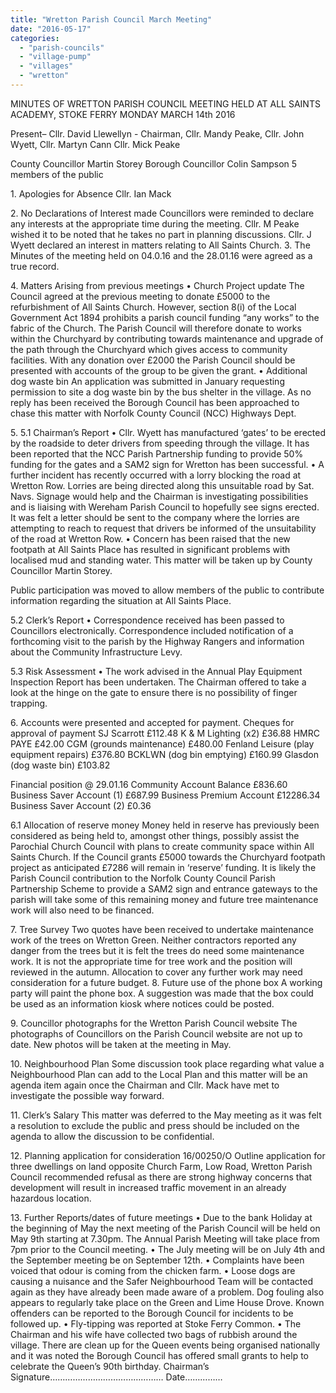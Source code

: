 ```yaml
---
title: "Wretton Parish Council March Meeting"
date: "2016-05-17"
categories: 
  - "parish-councils"
  - "village-pump"
  - "villages"
  - "wretton"
---
```


MINUTES OF WRETTON PARISH COUNCIL MEETING HELD AT ALL SAINTS ACADEMY, STOKE FERRY MONDAY MARCH 14th 2016

Present– Cllr. David Llewellyn - Chairman, Cllr. Mandy Peake, Cllr. John Wyett, Cllr. Martyn Cann Cllr. Mick Peake

County Councillor Martin Storey Borough Councillor Colin Sampson 5 members of the public

1\. Apologies for Absence Cllr. Ian Mack

2\. No Declarations of Interest made Councillors were reminded to declare any interests at the appropriate time during the meeting. Cllr. M Peake wished it to be noted that he takes no part in planning discussions. Cllr. J Wyett declared an interest in matters relating to All Saints Church. 3. The Minutes of the meeting held on 04.0.16 and the 28.01.16 were agreed as a true record.

4\. Matters Arising from previous meetings • Church Project update The Council agreed at the previous meeting to donate £5000 to the refurbishment of All Saints Church. However, section 8(i) of the Local Government Act 1894 prohibits a parish council funding “any works” to the fabric of the Church. The Parish Council will therefore donate to works within the Churchyard by contributing towards maintenance and upgrade of the path through the Churchyard which gives access to community facilities. With any donation over £2000 the Parish Council should be presented with accounts of the group to be given the grant. • Additional dog waste bin An application was submitted in January requesting permission to site a dog waste bin by the bus shelter in the village. As no reply has been received the Borough Council has been approached to chase this matter with Norfolk County Council (NCC) Highways Dept.

5\. 5.1 Chairman’s Report • Cllr. Wyett has manufactured ‘gates’ to be erected by the roadside to deter drivers from speeding through the village. It has been reported that the NCC Parish Partnership funding to provide 50% funding for the gates and a SAM2 sign for Wretton has been successful. • A further incident has recently occurred with a lorry blocking the road at Wretton Row. Lorries are being directed along this unsuitable road by Sat. Navs. Signage would help and the Chairman is investigating possibilities and is liaising with Wereham Parish Council to hopefully see signs erected. It was felt a letter should be sent to the company where the lorries are attempting to reach to request that drivers be informed of the unsuitability of the road at Wretton Row. • Concern has been raised that the new footpath at All Saints Place has resulted in significant problems with localised mud and standing water. This matter will be taken up by County Councillor Martin Storey.

Public participation was moved to allow members of the public to contribute information regarding the situation at All Saints Place.

5.2 Clerk’s Report • Correspondence received has been passed to Councillors electronically. Correspondence included notification of a forthcoming visit to the parish by the Highway Rangers and information about the Community Infrastructure Levy.

5.3 Risk Assessment • The work advised in the Annual Play Equipment Inspection Report has been undertaken. The Chairman offered to take a look at the hinge on the gate to ensure there is no possibility of finger trapping.

6\. Accounts were presented and accepted for payment. Cheques for approval of payment SJ Scarrott £112.48 K & M Lighting (x2) £36.88 HMRC PAYE £42.00 CGM (grounds maintenance) £480.00 Fenland Leisure (play equipment repairs) £376.80 BCKLWN (dog bin emptying) £160.99 Glasdon (dog waste bin) £103.82

Financial position @ 29.01.16 Community Account Balance £836.60 Business Saver Account (1) £687.99 Business Premium Account £12286.34 Business Saver Account (2) £0.36

6.1 Allocation of reserve money Money held in reserve has previously been considered as being held to, amongst other things, possibly assist the Parochial Church Council with plans to create community space within All Saints Church. If the Council grants £5000 towards the Churchyard footpath project as anticipated £7286 will remain in ‘reserve’ funding. It is likely the Parish Council contribution to the Norfolk County Council Parish Partnership Scheme to provide a SAM2 sign and entrance gateways to the parish will take some of this remaining money and future tree maintenance work will also need to be financed.

7\. Tree Survey Two quotes have been received to undertake maintenance work of the trees on Wretton Green. Neither contractors reported any danger from the trees but it is felt the trees do need some maintenance work. It is not the appropriate time for tree work and the position will reviewed in the autumn. Allocation to cover any further work may need consideration for a future budget. 8. Future use of the phone box A working party will paint the phone box. A suggestion was made that the box could be used as an information kiosk where notices could be posted.

9\. Councillor photographs for the Wretton Parish Council website The photographs of Councillors on the Parish Council website are not up to date. New photos will be taken at the meeting in May.

10\. Neighbourhood Plan Some discussion took place regarding what value a Neighbourhood Plan can add to the Local Plan and this matter will be an agenda item again once the Chairman and Cllr. Mack have met to investigate the possible way forward.

11\. Clerk’s Salary This matter was deferred to the May meeting as it was felt a resolution to exclude the public and press should be included on the agenda to allow the discussion to be confidential.

12\. Planning application for consideration 16/00250/O Outline application for three dwellings on land opposite Church Farm, Low Road, Wretton Parish Council recommended refusal as there are strong highway concerns that development will result in increased traffic movement in an already hazardous location.

13\. Further Reports/dates of future meetings • Due to the bank Holiday at the beginning of May the next meeting of the Parish Council will be held on May 9th starting at 7.30pm. The Annual Parish Meeting will take place from 7pm prior to the Council meeting. • The July meeting will be on July 4th and the September meeting be on September 12th. • Complaints have been voiced that odour is coming from the chicken farm. • Loose dogs are causing a nuisance and the Safer Neighbourhood Team will be contacted again as they have already been made aware of a problem. Dog fouling also appears to regularly take place on the Green and Lime House Drove. Known offenders can be reported to the Borough Council for incidents to be followed up. • Fly-tipping was reported at Stoke Ferry Common. • The Chairman and his wife have collected two bags of rubbish around the village. There are clean up for the Queen events being organised nationally and it was noted the Borough Council has offered small grants to help to celebrate the Queen’s 90th birthday. Chairman’s Signature……………………………………… Date……………
